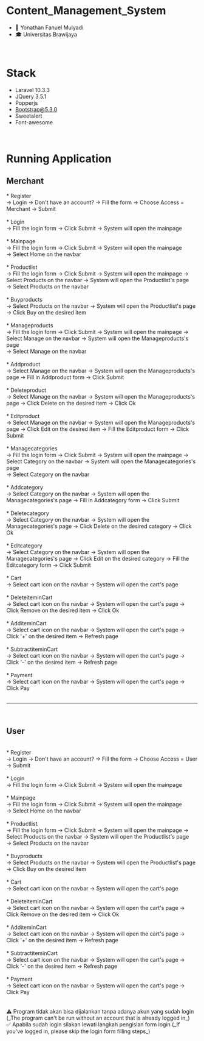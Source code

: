 # Content_Management_System

- 👨 Yonathan Fanuel Mulyadi
- 🎓 Universitas Brawijaya

<br>

# Stack
- Laravel 10.3.3
- JQuery 3.5.1
- Popperjs
- Bootstrap@5.3.0
- Sweetalert
- Font-awesome

<br>

# Running Application
<h2>Merchant</h2>
* Register
<br>
-> Login -> Don't have an account? -> Fill the form -> Choose Access = Merchant -> Submit 
<br>
<br>
* Login
<br>
-> Fill the login form -> Click Submit -> System will open the mainpage
<br>
<br>
* Mainpage
<br>
-> Fill the login form -> Click Submit -> System will open the mainpage
<br>
-> Select Home on the navbar
<br>
<br>
* Productlist
<br>
-> Fill the login form -> Click Submit -> System will open the mainpage -> Select Products on the navbar -> System will open the Productlist's page
<br>
-> Select Products on the navbar
<br>
<br>
* Buyproducts
<br>
-> Select Products on the navbar -> System will open the Productlist's page -> Click Buy on the desired item
<br>
<br>
* Manageproducts
<br>
-> Fill the login form -> Click Submit -> System will open the mainpage -> Select Manage on the navbar -> System will open the Manageproducts's page
<br>
-> Select Manage on the navbar
<br>
<br>
* Addproduct
<br>
-> Select Manage on the navbar -> System will open the Manageproducts's page -> Fill in Addproduct form -> Click Submit
<br>
<br>
* Deleteproduct
<br>
-> Select Manage on the navbar -> System will open the Manageproducts's page -> Click Delete on the desired item -> Click Ok
<br>
<br>
* Editproduct
<br>
-> Select Manage on the navbar -> System will open the Manageproducts's page -> Click Edit on the desired item -> Fill the Editproduct form -> Click Submit
<br>
<br>
* Managecategories
<br>
-> Fill the login form -> Click Submit -> System will open the mainpage -> Select Category on the navbar -> System will open the Managecategories's page
<br>
-> Select Category on the navbar
<br>
<br>
* Addcategory
<br>
-> Select Category on the navbar -> System will open the Managecategories's page -> Fill in Addcategory form -> Click Submit
<br>
<br>
* Deletecategory
<br>
-> Select Category on the navbar -> System will open the Managecategories's page -> Click Delete on the desired category -> Click Ok
<br>
<br>
* Editcategory
<br>
-> Select Category on the navbar -> System will open the Managecategories's page -> Click Edit on the desired category -> Fill the Editcategory form -> Click Submit
<br>
<br>
* Cart
<br>
-> Select cart icon on the navbar -> System will open the cart's page
<br>
<br>
* DeleteiteminCart
<br>
-> Select cart icon on the navbar -> System will open the cart's page -> Click Remove on the desired item -> Click Ok
<br>
<br>
* AdditeminCart
<br>
-> Select cart icon on the navbar -> System will open the cart's page -> Click '+' on the desired item -> Refresh page
<br>
<br>
* SubtractiteminCart
<br>
-> Select cart icon on the navbar -> System will open the cart's page -> Click '-' on the desired item -> Refresh page
<br>
<br>
* Payment
<br>
-> Select cart icon on the navbar -> System will open the cart's page -> Click Pay
<br>
<br>

<hr>
<br>
<h2>User</h2>
<br>
* Register
<br>
-> Login -> Don't have an account? -> Fill the form -> Choose Access = User -> Submit 
<br>
<br>
* Login
<br>
-> Fill the login form -> Click Submit -> System will open the mainpage
<br>
<br>
* Mainpage
<br>
-> Fill the login form -> Click Submit -> System will open the mainpage
<br>
-> Select Home on the navbar
<br>
<br>
* Productlist
<br>
-> Fill the login form -> Click Submit -> System will open the mainpage -> Select Products on the navbar -> System will open the Productlist's page
<br>
-> Select Products on the navbar
<br>
<br>
* Buyproducts
<br>
-> Select Products on the navbar -> System will open the Productlist's page -> Click Buy on the desired item
<br>
<br>
* Cart
<br>
-> Select cart icon on the navbar -> System will open the cart's page
<br>
<br>
* DeleteiteminCart
<br>
-> Select cart icon on the navbar -> System will open the cart's page -> Click Remove on the desired item -> Click Ok
<br>
<br>
* AdditeminCart
<br>
-> Select cart icon on the navbar -> System will open the cart's page -> Click '+' on the desired item -> Refresh page
<br>
<br>
* SubtractiteminCart
<br>
-> Select cart icon on the navbar -> System will open the cart's page -> Click '-' on the desired item -> Refresh page
<br>
<br>
* Payment
<br>
-> Select cart icon on the navbar -> System will open the cart's page -> Click Pay
<br>
<br>

<br>
⚠️ Program tidak akan bisa dijalankan tanpa adanya akun yang sudah login (_The program can't be run without an account that is already logged in_)
<br>
✅ Apabila sudah login silakan lewati langkah pengisian form login (_If you've logged in, please skip the login form filling steps_)

